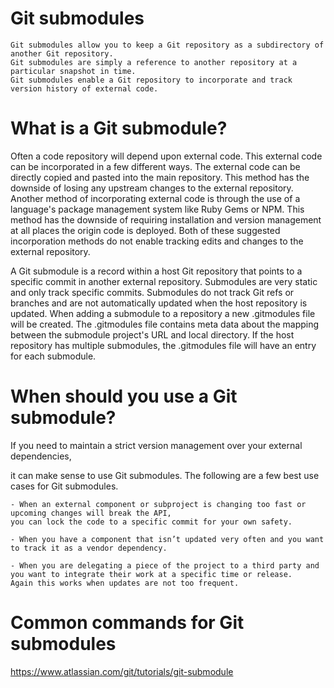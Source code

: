 # Git submodules
~~~
Git submodules allow you to keep a Git repository as a subdirectory of another Git repository. 
Git submodules are simply a reference to another repository at a particular snapshot in time. 
Git submodules enable a Git repository to incorporate and track version history of external code.
~~~
# What is a Git submodule?

Often a code repository will depend upon external code. This external code can be incorporated in a few different ways. The external code can be directly copied and pasted into the main repository. This method has the downside of losing any upstream changes to the external repository. Another method of incorporating external code is through the use of a language's package management system like Ruby Gems or NPM. This method has the downside of requiring installation and version management at all places the origin code is deployed. Both of these suggested incorporation methods do not enable tracking edits and changes to the external repository.

A Git submodule is a record within a host Git repository that points to a specific commit in another external repository. Submodules are very static and only track specific commits. Submodules do not track Git refs or branches and are not automatically updated when the host repository is updated. When adding a submodule to a repository a new .gitmodules file will be created. The .gitmodules file contains meta data about the mapping between the submodule project's URL and local directory. If the host repository has multiple submodules, the .gitmodules file will have an entry  for each submodule.

# When should you use a Git submodule?

If you need to maintain a strict version management over your external dependencies,  

it can make sense to use Git submodules. The following are a few best use cases for Git submodules.

~~~
- When an external component or subproject is changing too fast or upcoming changes will break the API,
you can lock the code to a specific commit for your own safety.

- When you have a component that isn’t updated very often and you want to track it as a vendor dependency.

- When you are delegating a piece of the project to a third party and you want to integrate their work at a specific time or release.
Again this works when updates are not too frequent.
~~~


# Common commands for Git submodules

https://www.atlassian.com/git/tutorials/git-submodule
